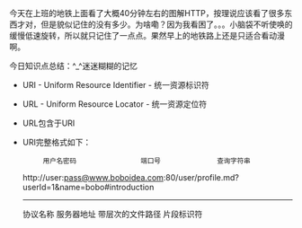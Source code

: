今天在上班的地铁上面看了大概40分钟左右的图解HTTP，按理说应该看了很多东西才对，但是貌似记住的没有多少。为啥嘞？因为我看困了。。。小脑袋不听使唤的缓慢低速旋转，所以就只记住了一点点。果然早上的地铁路上还是只适合看动漫啊。

今日知识点总结：^_^迷迷糊糊的记忆

- URI - Uniform Resource Identifier - 统一资源标识符
- URL - Uniform Resource Locator - 统一资源定位符
- URL包含于URI
- URI完整格式如下：

    
           用户名密码                端口号              查询字符串
    http://user:pass@www.boboidea.com:80/user/profile.md?userId=1&name=bobo#introduction
    ------ --------- ---------------- -- --------------- ------------------ ------------
    协议名称         服务器地址          带层次的文件路径                   片段标识符
